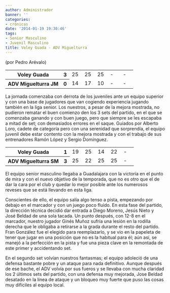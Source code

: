 ```yaml
---
author: Administrador
banner: ''
categories:
- crónicas
date: '2014-01-19 19:30:46'
tags:
- Senior Masculino
- Juvenil Masculino
title: Voley Guada - ADV Miguelturra
---
```


(por Pedro Arévalo)

<table>
  <tr>
    <th>Voley Guada</th><th>3</th>
    <td width="10%">25</td>
    <td width="10%">25</td>
    <td width="10%">25</td>
    <td width="10%">-</td>
    <td width="10%">-</td>
  </tr>
  <tr>
    <th width="*">ADV Miguelturra JM</th><th>0</th>
    <td width="10%">14</td>
    <td width="10%">17</td>
    <td width="10%">10</td>
    <td width="10%">-</td>
    <td width="10%">-</td>
  </tr>
</table>

La jornada comenzaba con derrota de los juveniles ante un equipo superior y con una base de jugadores que van cogiendo experiencia jugando también en la liga senior. Los nuestros, a pesar de la mejora mostrada, no pudieron rematar el buen comienzo den los 3 sets del partido, en el que se comenzaba ganando y con buen juego, pero que siempre se les escapaba a mitad de set; con demasiados errores en el saque. Guiados por Alberto Loro, cadete de categoría pero con una serenidad que sorprendía, el equipo juvenil debe estar contento con la mejora mostrada y con el trabajo de sus entrenadores Ramón López y Sergio Domínguez.

<table>
  <tr>
    <th>Voley Guada</th><th>1</th>
    <td width="10%">19</td>
    <td width="10%">25</td>
    <td width="10%">14</td>
    <td width="10%">22</td>
    <td width="10%">-</td>
  </tr>
  <tr>
    <th width="*">ADV Miguelturra SM</th><th>3</th>
    <td width="10%">25</td>
    <td width="10%">22</td>
    <td width="10%">25</td>
    <td width="10%">25</td>
    <td width="10%">-</td>
  </tr>
</table>

El equipo senior masculino llegaba a Guadalajara con la victoria en el punto de mira y con el nuevo objetivo de la temporada, que no es otro que el de dar la cara por el club y quedar lo mejor posible ante los numerosos reveses que se está llevando en esta liga.

Conscientes de ello, el equipo salía algo tenso a pista, empezando por debajo en el marcador y con un juego poco fluido. En esta fase del partido, la dirección técnica decidió dar entrada a Diego Moreno, Jesús Nieto y José Beldad de una sola tacada. Un punto después, con 12-8 en el marcador, nuestro jugador Ginés Muñoz sufría una lesión en la rodilla derecha que le obligaba a retirarse a la grada durante el resto del partido. Fran González fue el elegido para reemplazarlo, y se vio en la papeleta de tener que jugar en una posición que no es la habitual para él; aún así, se manejó a la perfección en la pista y fue una pieza clave en la remontada de este primer y accidentando set.

En el segundo set volvían nuestros fantasmas; el equipo adoleció de una defensa bastante pobre y un ataque para nada definitivo. Aunque después de ese bache, el ADV volvía por sus fueros y se llevaba con mucha claridad los 2 últimos sets del partido, con una defensa muy mejorada, Jose Beldad desatado en la línea de ataque y un bloqueo muy fuerte que puso las cosas muy difíciles al equipo local.



